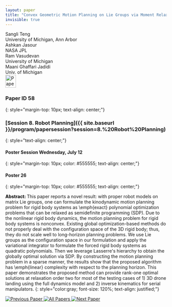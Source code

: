 ```yaml
---
layout: paper
title: "Convex Geometric Motion Planning on Lie Groups via Moment Relaxation"
invisible: true
---
```

<div class="paper-authors">
<div class="paper-author-box">
    <div class="paper-author-name">Sangli Teng</div>
    <div class="paper-author-uni">University of Michigan, Ann Arbor</div>
</div>
<div class="paper-author-box">
    <div class="paper-author-name">Ashkan Jasour</div>
    <div class="paper-author-uni">NASA JPL</div>
</div>
<div class="paper-author-box">
    <div class="paper-author-name">Ram Vasudevan</div>
    <div class="paper-author-uni">University of Michigan</div>
</div>
<div class="paper-author-box">
    <div class="paper-author-name">Maani Ghaffari Jadidi</div>
    <div class="paper-author-uni">Univ. of Michigan</div>
</div>

</div><div class="paper-pdf">
<div> <a href="http://www.roboticsproceedings.org/rss19/p058.pdf"><img src="{{ site.baseurl }}/images/paper_link.png" alt="Paper Website" width = "33"  height = "40"/></a> </div>
</div>

### Paper ID 58
{: style="margin-top: 10px; text-align: center;"}

### [Session 8. Robot Planning]({{ site.baseurl }}/program/papersession?session=8.%20Robot%20Planning)
{: style="text-align: center;"}

#### Poster Session Wednesday, July 12
{: style="margin-top: 10px; color: #555555; text-align: center;"}

#### Poster 26
{: style="margin-top: 10px; color: #555555; text-align: center;"}

<b style="color: black;">Abstract: </b>This paper reports a novel result: with proper robot models on matrix Lie groups, one can formulate the kinodynamic motion planning problem for rigid body systems as \emph{exact} polynomial optimization problems that can be relaxed as semidefinite programming (SDP). Due to the nonlinear rigid body dynamics, the motion planning problem for rigid body systems is nonconvex. Existing global optimization-based methods do not properly deal with the configuration space of the 3D rigid body; thus, they do not scale well to long-horizon planning problems. We use Lie groups as the configuration space in our formulation and apply the variational integrator to formulate the forced rigid body systems as quadratic polynomials. Then we leverage Lasserre's hierarchy to obtain the globally optimal solution via SDP. By constructing the motion planning problem in a sparse manner, the results show that the proposed algorithm has \emph{linear} complexity with respect to the planning horizon. This paper demonstrates the proposed method can provide rank-one optimal solutions at relaxation order two for most of the testing cases of 1) 3D drone landing using the full dynamics model and 2) inverse kinematics for serial manipulators. 
{: style="color:gray; font-size: 120%; text-align: justified;"}


<div class="paper-menu">
<a href="{{ site.baseurl }}/program/papers/057/"> <img src="{{ site.baseurl }}/images/previous_paper_icon.png" alt="Previous Paper" title="Previous Paper"/> </a>
<a href="{{ site.baseurl }}/program/papers"><img src="{{ site.baseurl }}/images/overview_icon.png" alt="All Papers" title="All Papers"/> </a>
<a href="{{ site.baseurl }}/program/papers/059/"> <img src="{{ site.baseurl }}/images/next_paper_icon.png" alt="Next Paper" title="Next Paper"/> </a>

</div>

